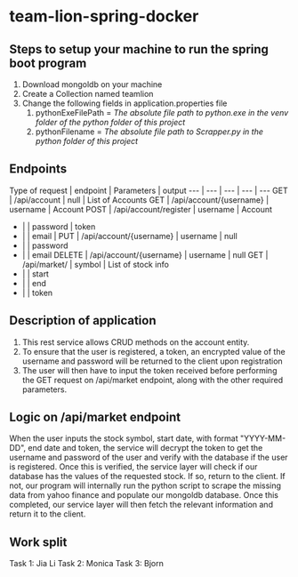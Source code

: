 # team-lion-spring-docker

## Steps to setup your machine to run the spring boot program 
1. Download mongoldb on your machine
2. Create a Collection named teamlion
3. Change the following fields in application.properties file
    1. pythonExeFilePath = *The absolute file path to python.exe in the venv folder of the python folder of this project*
	2. pythonFilename = *The absolute file path to Scrapper.py in the python folder of this project*

## Endpoints

Type of request | endpoint | Parameters | output
--- | --- | --- | --- | ---
GET | /api/account | null | List of Accounts
GET	| /api/account/{username} | username | Account
POST | /api/account/register | username | Account
- |  | password | token
- |  | email | 
PUT	| /api/account/{username} | username | null
- |  | password
- |  | email
DELETE | /api/account/{username} | username | null
GET | /api/market/ | symbol | List of stock info
- |  | start
- |  | end
- |  | token		

## Description of application
1. This rest service allows CRUD methods on the account entity. 
2. To ensure that the user is registered, a token, an encrypted value of the username and password will be returned to the client upon registration
3. The user will then have to input the token received before performing the GET request on /api/market endpoint, along with the other required parameters.

## Logic on /api/market endpoint
When the user inputs the stock symbol, start date, with format "YYYY-MM-DD", end date and token, the service will decrypt the token to get the username and password of the user and verify with the database if the user is registered. Once this is verified, the service layer will check if our database has the values of the requested stock. If so, return to the client. If not, our program will internally run the python script to scrape the missing data from yahoo finance and populate our mongoldb database. Once this completed, our service layer will then fetch the relevant information and return it to the client.

## Work split
Task 1: Jia Li
Task 2: Monica
Task 3: Bjorn